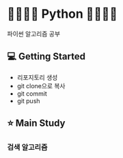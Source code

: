 # 👨‍👩‍👦‍👦 Python 👨‍👩‍👦‍👦
파이썬 알고리즘 공부


## 💻 Getting Started
- 리포지토리 생성  
- git clone으로 복사  
- git commit  
- git push 


## ⭐ Main Study

### 검색 알고리즘
